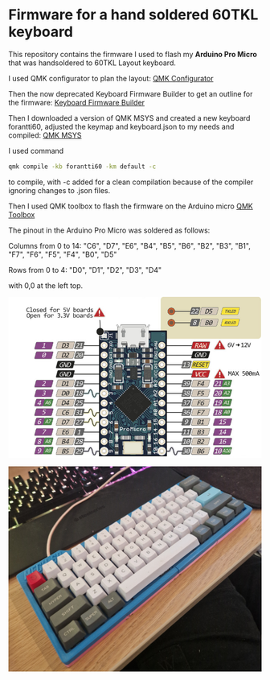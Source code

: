 # Firmware for a hand soldered 60TKL keyboard
This repository contains the firmware I used to flash my **Arduino Pro Micro** that was handsoldered to 60TKL Layout keyboard.

I used QMK configurator to plan the layout:
[QMK Configurator](https://config.qmk.fm/)

Then the now deprecated Keyboard Firmware Builder to get an outline for the firmware:
[Keyboard Firmware Builder](https://kbfirmware.com/)

Then I downloaded a version of QMK MSYS and created a new keyboard forantti60, adjusted the keymap and keyboard.json to my needs and compiled:
[QMK MSYS](https://github.com/qmk/qmk_distro_msys/releases/latest)

I used command
```bash
qmk compile -kb forantti60 -km default -c
```
to compile, with -c added for a clean compilation because of the compiler ignoring changes to .json files.

Then I used QMK toolbox to flash the firmware on the Arduino micro
[QMK Toolbox](https://github.com/qmk/qmk_toolbox)


The pinout in the Arduino Pro Micro was soldered as follows:

Columns from 0 to 14:   "C6", "D7", "E6", "B4", "B5", "B6", "B2", "B3", "B1", "F7", "F6", "F5", "F4", "B0", "D5"

Rows from 0 to 4:       "D0", "D1", "D2", "D3", "D4"

with 0,0 at the left top.

![Arduino Pro Micro](pro_micro_pinout.jpg)


![Finished Keyboard](finished_keyboard.jpg)